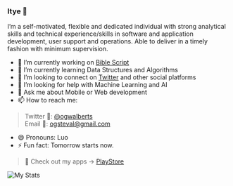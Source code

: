 ### Itye 👋

I’m a self-motivated, flexible and dedicated individual with strong analytical skills and technical experience/skills in software and application development, user support and operations. Able to deliver in a timely fashion with minimum supervision.

- 🔭 I’m currently working on [Bible Script]([https://twitter.com/secretsanon_](https://play.google.com/store/apps/details?id=com.app.biblescript))
- 🌱 I’m currently learning Data Structures and Algorithms
- 👯 I’m looking to connect on [Twitter](https://twitter.com/ogwalberts) and other social platforms
- 🤔 I’m looking for help with Machine Learning and AI
- 💬 Ask me about Mobile or Web development
- 📫 How to reach me: 
 > Twitter 📱:
 > [@ogwalberts](https://twitter.com/ogwalberts)  
 > Email 📩: 
 > [ogsteval@gmail.com](mailto:ogsteval@gmail.com)
- 😄 Pronouns: Luo
- ⚡ Fun fact: Tomorrow starts now.
> 📲 Check out my apps -> [PlayStore](https://play.google.com/store/apps/dev?id=7806017050104186857)


![My Stats](https://github-readme-stats.vercel.app/api?username=stevalberts&&show_icons=true&title_color=ffffffff&icon_color=bb2acf&text_color=daf7dc&bg_color=151515)


<!-- ![Campus BE! App](https://pbs.twimg.com/media/ERb69p4XUAAakqU.jpg)
 -->
